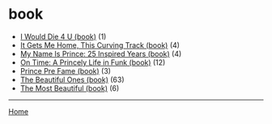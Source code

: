 # book

  * [I Would Die 4 U (book)](./book/i-would-die-4-u/) (1)
  * [It Gets Me Home, This Curving Track (book)](./book/it-gets-me-home-this-curving-track/) (4)
  * [My Name Is Prince: 25 Inspired Years (book)](./book/my-name-is-prince-25-inspired-years/) (4)
  * [On Time: A Princely Life in Funk (book)](./book/on-time-a-princely-life-in-funk/) (12)
  * [Prince Pre Fame (book)](./book/prince-pre-fame/) (3)
  * [The Beautiful Ones (book)](./book/the-beautiful-ones/) (63)
  * [The Most Beautiful (book)](./book/the-most-beautiful/) (6)

----

[Home](../)
